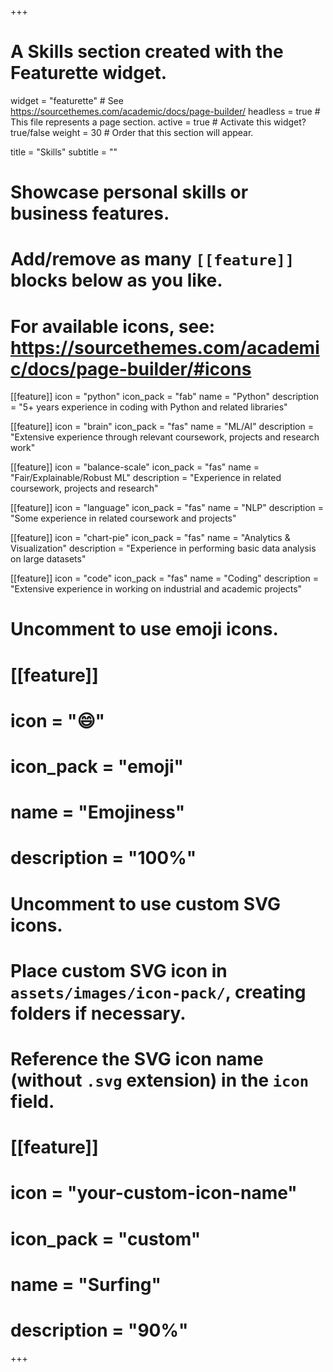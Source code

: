 +++
# A Skills section created with the Featurette widget.
widget = "featurette"  # See https://sourcethemes.com/academic/docs/page-builder/
headless = true  # This file represents a page section.
active = true  # Activate this widget? true/false
weight = 30  # Order that this section will appear.

title = "Skills"
subtitle = ""

# Showcase personal skills or business features.
# 
# Add/remove as many `[[feature]]` blocks below as you like.
# 
# For available icons, see: https://sourcethemes.com/academic/docs/page-builder/#icons

[[feature]]
  icon = "python"
  icon_pack = "fab"
  name = "Python"
  description = "5+ years experience in coding with Python and related libraries"
  
 [[feature]]
  icon = "brain"
  icon_pack = "fas"
  name = "ML/AI"
  description = "Extensive experience through relevant coursework, projects and research work"
  
[[feature]]
  icon = "balance-scale"
  icon_pack = "fas"
  name = "Fair/Explainable/Robust ML"
  description = "Experience in related coursework, projects and research"
  
[[feature]]
  icon = "language"
  icon_pack = "fas"
  name = "NLP"
  description = "Some experience in related coursework and projects"
  
 [[feature]]
  icon = "chart-pie"
  icon_pack = "fas"
  name = "Analytics & Visualization"
  description = "Experience in performing basic data analysis on large datasets"
  
  
 [[feature]]
  icon = "code"
  icon_pack = "fas"
  name = "Coding"
  description = "Extensive experience in working on industrial and academic projects"
  
# Uncomment to use emoji icons.
# [[feature]]
#  icon = ":smile:"
#  icon_pack = "emoji"
#  name = "Emojiness"
#  description = "100%"  

# Uncomment to use custom SVG icons.
# Place custom SVG icon in `assets/images/icon-pack/`, creating folders if necessary.
# Reference the SVG icon name (without `.svg` extension) in the `icon` field.
# [[feature]]
#  icon = "your-custom-icon-name"
#  icon_pack = "custom"
#  name = "Surfing"
#  description = "90%"

+++
